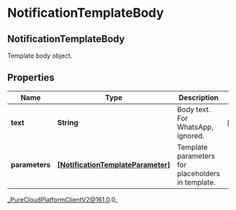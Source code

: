 # NotificationTemplateBody

## NotificationTemplateBody
Template body object.

## Properties

|Name | Type | Description | Notes|
|------------ | ------------- | ------------- | -------------|
| **text** | **String** | Body text. For WhatsApp, ignored. | [optional] |
| **parameters** | [**[NotificationTemplateParameter]**](NotificationTemplateParameter) | Template parameters for placeholders in template. | |



_PureCloudPlatformClientV2@161.0.0_
